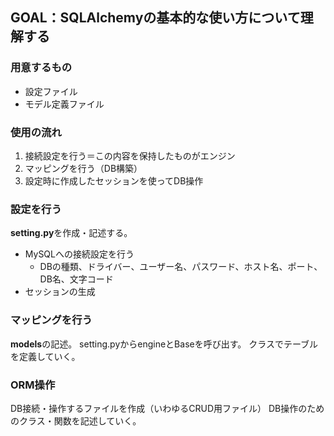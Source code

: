 ## GOAL：SQLAlchemyの基本的な使い方について理解する  

### 用意するもの
 - 設定ファイル
 - モデル定義ファイル
### 使用の流れ
1. 接続設定を行う＝この内容を保持したものがエンジン
2. マッピングを行う（DB構築）
4. 設定時に作成したセッションを使ってDB操作

### 設定を行う
**setting.py**を作成・記述する。
 - MySQLへの接続設定を行う
	 - DBの種類、ドライバー、ユーザー名、パスワード、ホスト名、ポート、DB名、文字コード
 - セッションの生成

### マッピングを行う
**models**の記述。
setting.pyからengineとBaseを呼び出す。
クラスでテーブルを定義していく。

### ORM操作
DB接続・操作するファイルを作成（いわゆるCRUD用ファイル）
DB操作のためのクラス・関数を記述していく。
